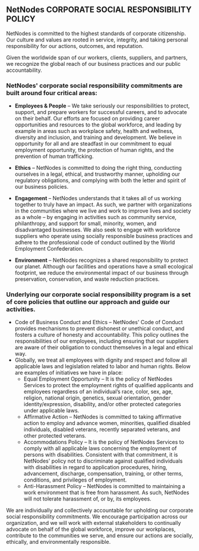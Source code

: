 ## NetNodes CORPORATE SOCIAL RESPONSIBILITY POLICY

NetNodes is committed to the highest standards of corporate citizenship. Our culture and values are rooted in service, integrity, and taking personal responsibility for our actions, outcomes, and reputation.

Given the worldwide span of our workers, clients, suppliers, and partners, we recognize the global reach of our business practices and our public accountability.

### NetNodes' corporate social responsibility commitments are built around four critical areas:

* **Employees & People** – We take seriously our responsibilities to protect, support, and prepare workers for successful careers, and to advocate on their behalf. Our efforts are focused on providing career opportunities and resources to the global workforce, and leading by example in areas such as workplace safety, health and wellness, diversity and inclusion, and training and development. We believe in opportunity for all and are steadfast in our commitment to equal employment opportunity, the protection of human rights, and the prevention of human trafficking.

* **Ethics** – NetNodes is committed to doing the right thing, conducting ourselves in a legal, ethical, and trustworthy manner, upholding our regulatory obligations, and complying with both the letter and spirit of our business policies.
* **Engagement** – NetNodes understands that it takes all of us working together to truly have an impact. As such, we partner with organizations in the communities where we live and work to improve lives and society as a whole – by engaging in activities such as community service, philanthropy, and support for small, minority, women, and disadvantaged businesses. We also seek to engage with workforce suppliers who operate using socially responsible business practices and adhere to the professional code of conduct outlined by the World Employment Confederation.
* **Environment** – NetNodes recognizes a shared responsibility to protect our planet. Although our facilities and operations have a small ecological footprint, we reduce the environmental impact of our business through preservation, conservation, and waste reduction practices.

### Underlying our corporate social responsibility program is a set of core policies that outline our approach and guide our activities.

* Code of Business Conduct and Ethics – NetNodes' Code of Conduct provides mechanisms to prevent dishonest or unethical conduct, and fosters a culture of honesty and accountability. This policy outlines the responsibilities of our employees, including ensuring that our suppliers are aware of their obligation to conduct themselves in a legal and ethical way.
* Globally, we treat all employees with dignity and respect and follow all applicable laws and legislation related to labor and human rights. Below are examples of initiatives we have in place:
    * Equal Employment Opportunity – It is the policy of NetNodes Services to protect the employment rights of qualified applicants and employees regardless of an individual’s race, color, sex, age, religion, national origin, genetics, sexual orientation, gender identity/expression, disability, and/or other protected categories under applicable laws.
    * Affirmative Action – NetNodes is committed to taking affirmative action to employ and advance women, minorities, qualified disabled individuals, disabled veterans, recently separated veterans, and other protected veterans.
    * Accommodations Policy – It is the policy of NetNodes Services to comply with all applicable laws concerning the employment of persons with disabilities. Consistent with that commitment, it is NetNodes' policy not to discriminate against qualified individuals with disabilities in regard to application procedures, hiring, advancement, discharge, compensation, training, or other terms, conditions, and privileges of employment.
    * Anti-Harassment Policy – NetNodes is committed to maintaining a work environment that is free from harassment. As such, NetNodes will not tolerate harassment of, or by, its employees.

We are individually and collectively accountable for upholding our corporate social responsibility commitments. We encourage participation across our organization, and we will work with external stakeholders to continually advocate on behalf of the global workforce, improve our workplaces, contribute to the communities we serve, and ensure our actions are socially, ethically, and environmentally responsible.
